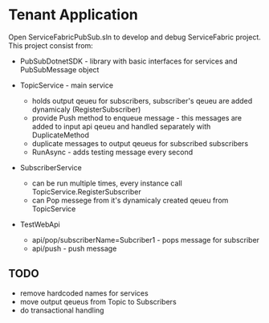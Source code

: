 # Tenant Application
Open ServiceFabricPubSub.sln to develop and debug ServiceFabric project. This project consist from:

* PubSubDotnetSDK - library with basic interfaces for services and PubSubMessage object

* TopicService - main service
	* holds output qeueu for subscribers, subscriber's qeueu are added dynamicaly (RegisterSubscriber)
	* provide Push method to enqueue message - this messages are added to input api qeueu and handled separately with DuplicateMethod
	* duplicate messages to output qeueus for subscribed subscribers
	* RunAsync - adds testing message every second

* SubscriberService
	* can be run multiple times, every instance call TopicService.RegisterSubscriber
	* can Pop messege from it's dynamicaly created qeueu from TopicService

* TestWebApi
	* api/pop/subscriberName=Subcriber1 - pops message for subscriber
	* api/push - push message

## TODO
* remove hardcoded names for services
* move output qeueus from Topic to Subscribers
* do transactional handling 
